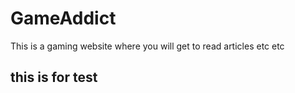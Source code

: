 # GameAddict
This is a gaming website where you will get to read articles etc etc
## this is for test
